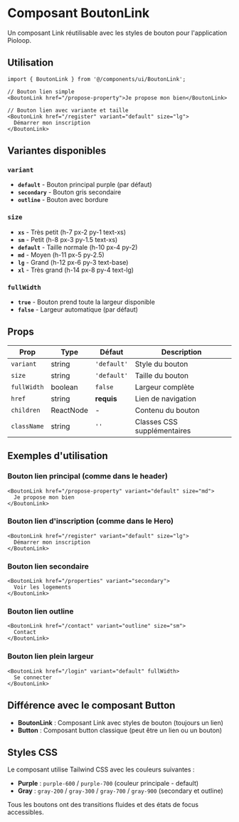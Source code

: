 # Composant BoutonLink

Un composant Link réutilisable avec les styles de bouton pour l'application Pioloop.

## Utilisation

```tsx
import { BoutonLink } from '@/components/ui/BoutonLink';

// Bouton lien simple
<BoutonLink href="/propose-property">Je propose mon bien</BoutonLink>

// Bouton lien avec variante et taille
<BoutonLink href="/register" variant="default" size="lg">
  Démarrer mon inscription
</BoutonLink>
```

## Variantes disponibles

### `variant`
- **`default`** - Bouton principal purple (par défaut)
- **`secondary`** - Bouton gris secondaire
- **`outline`** - Bouton avec bordure

### `size`
- **`xs`** - Très petit (h-7 px-2 py-1 text-xs)
- **`sm`** - Petit (h-8 px-3 py-1.5 text-xs)
- **`default`** - Taille normale (h-10 px-4 py-2)
- **`md`** - Moyen (h-11 px-5 py-2.5)
- **`lg`** - Grand (h-12 px-6 py-3 text-base)
- **`xl`** - Très grand (h-14 px-8 py-4 text-lg)

### `fullWidth`
- **`true`** - Bouton prend toute la largeur disponible
- **`false`** - Largeur automatique (par défaut)

## Props

| Prop | Type | Défaut | Description |
|------|------|--------|-------------|
| `variant` | string | `'default'` | Style du bouton |
| `size` | string | `'default'` | Taille du bouton |
| `fullWidth` | boolean | `false` | Largeur complète |
| `href` | string | **requis** | Lien de navigation |
| `children` | ReactNode | - | Contenu du bouton |
| `className` | string | `''` | Classes CSS supplémentaires |

## Exemples d'utilisation

### Bouton lien principal (comme dans le header)
```tsx
<BoutonLink href="/propose-property" variant="default" size="md">
  Je propose mon bien
</BoutonLink>
```

### Bouton lien d'inscription (comme dans le Hero)
```tsx
<BoutonLink href="/register" variant="default" size="lg">
  Démarrer mon inscription
</BoutonLink>
```

### Bouton lien secondaire
```tsx
<BoutonLink href="/properties" variant="secondary">
  Voir les logements
</BoutonLink>
```

### Bouton lien outline
```tsx
<BoutonLink href="/contact" variant="outline" size="sm">
  Contact
</BoutonLink>
```

### Bouton lien plein largeur
```tsx
<BoutonLink href="/login" variant="default" fullWidth>
  Se connecter
</BoutonLink>
```

## Différence avec le composant Button

- **BoutonLink** : Composant Link avec styles de bouton (toujours un lien)
- **Button** : Composant button classique (peut être un lien ou un bouton)

## Styles CSS

Le composant utilise Tailwind CSS avec les couleurs suivantes :
- **Purple** : `purple-600` / `purple-700` (couleur principale - default)
- **Gray** : `gray-200` / `gray-300` / `gray-700` / `gray-900` (secondary et outline)

Tous les boutons ont des transitions fluides et des états de focus accessibles. 